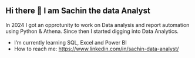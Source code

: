 ## Hi there 👋 I am Sachin the data Analyst
In 2024 I got an opprotunity to work on Data analysis and report automation using Python & Athena. 
Since then I started digging into Data Analytics.
- I’m currently learning SQL, Excel and Power BI
- How to reach me: https://www.linkedin.com/in/sachin-data-analyst/

<!--
**Sachin-Data-Analyst/Sachin-Data-Analyst** is a ✨ _special_ ✨ repository because its `README.md` (this file) appears on your GitHub profile.

Here are some ideas to get you started:

- 🔭 I’m currently working on ...
- 🌱 I’m currently learning ...
- 👯 I’m looking to collaborate on ...
- 🤔 I’m looking for help with ...
- 💬 Ask me about ...
- 📫 How to reach me: ...
- 😄 Pronouns: ...
- ⚡ Fun fact: ...
-->
